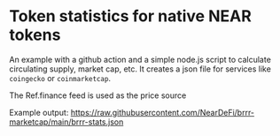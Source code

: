 # Token statistics for native NEAR tokens

An example with a github action and a simple node.js script to calculate circulating supply, market cap, etc. It creates a json file for services like `coingecko` or `coinmarketcap`.

The Ref.finance feed is used as the price source

Example output: https://raw.githubusercontent.com/NearDeFi/brrr-marketcap/main/brrr-stats.json


